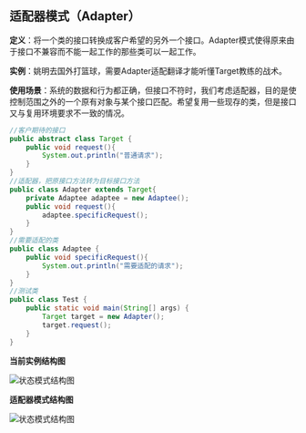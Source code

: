 ## 适配器模式（Adapter）

**定义**：将一个类的接口转换成客户希望的另外一个接口。Adapter模式使得原来由于接口不兼容而不能一起工作的那些类可以一起工作。

**实例**：姚明去国外打篮球，需要Adapter适配翻译才能听懂Target教练的战术。

**使用场景**：系统的数据和行为都正确，但接口不符时，我们考虑适配器，目的是使控制范围之外的一个原有对象与某个接口匹配。希望复用一些现存的类，但是接口又与复用环境要求不一致的情况。

```java
//客户期待的接口
public abstract class Target {
	public void request(){
		System.out.println("普通请求");
	}
}
//适配器，把原接口方法转为目标接口方法
public class Adapter extends Target{
	private Adaptee adaptee = new Adaptee();
	public void request(){
		adaptee.specificRequest();
	}
}
//需要适配的类
public class Adaptee {
	public void specificRequest(){
		System.out.println("需要适配的请求");
	}
}
//测试类
public class Test {
	public static void main(String[] args) {
		Target target = new Adapter();
		target.request();
	}
}
```

**当前实例结构图**

![状态模式结构图](https://github.com/xuxh0622/learn-designpattern/blob/master/image/oadapter.png)

**适配器模式结构图**

![状态模式结构图](https://github.com/xuxh0622/learn-designpattern/blob/master/image/obaseadapter.png)